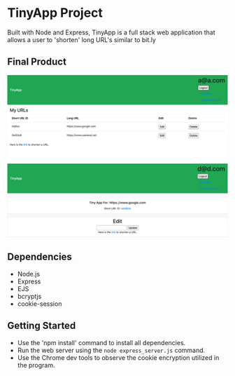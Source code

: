 # TinyApp Project

Built with Node and Express, TinyApp is a full stack web application that allows a user to 'shorten' long URL's similar to bit.ly


## Final Product

!["screenshot of the main urls page"](https://github.com/AlexWBroughton/tinyapp/blob/master/docs/urls-page.png?raw=true)
!["screenshot of the urls/:id page"](https://github.com/AlexWBroughton/tinyapp/blob/master/docs/urls_id%20page.png?raw=true≈)

## Dependencies

- Node.js
- Express
- EJS
- bcryptjs
- cookie-session

## Getting Started

- Use the 'npm install' command to install all dependencies.
- Run the web server using the `node express_server.js` command.
- Use the Chrome dev tools to observe the cookie encryption utilized in the program.
